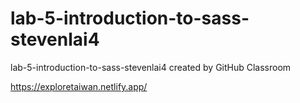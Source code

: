 # lab-5-introduction-to-sass-stevenlai4
lab-5-introduction-to-sass-stevenlai4 created by GitHub Classroom

https://exploretaiwan.netlify.app/
